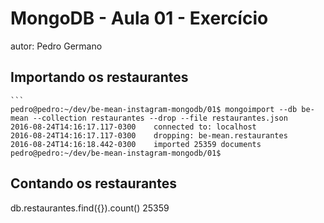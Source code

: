 # MongoDB - Aula 01 - Exercício
autor: Pedro Germano

## Importando os restaurantes

    ```
    pedro@pedro:~/dev/be-mean-instagram-mongodb/01$ mongoimport --db be-mean --collection restaurantes --drop --file restaurantes.json
    2016-08-24T14:16:17.117-0300	connected to: localhost
    2016-08-24T14:16:17.117-0300	dropping: be-mean.restaurantes
    2016-08-24T14:16:18.442-0300	imported 25359 documents
    pedro@pedro:~/dev/be-mean-instagram-mongodb/01$


## Contando os restaurantes
db.restaurantes.find({}).count()
 25359
